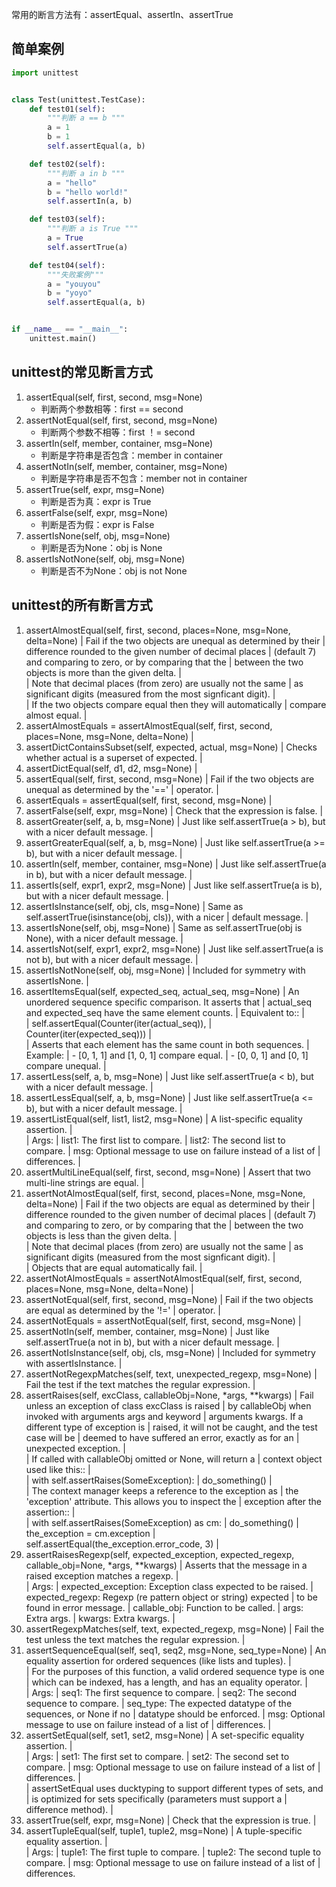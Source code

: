 常用的断言方法有：assertEqual、assertIn、assertTrue
## 简单案例
```python
import unittest


class Test(unittest.TestCase):
    def test01(self):
        """判断 a == b """
        a = 1
        b = 1
        self.assertEqual(a, b)

    def test02(self):
        """判断 a in b """
        a = "hello"
        b = "hello world!"
        self.assertIn(a, b)

    def test03(self):
        """判断 a is True """
        a = True
        self.assertTrue(a)

    def test04(self):
        """失败案例"""
        a = "youyou"
        b = "yoyo"
        self.assertEqual(a, b)


if __name__ == "__main__":
    unittest.main()
```

## unittest的常见断言方式
1. assertEqual(self, first, second, msg=None)
   - 判断两个参数相等：first == second
2. assertNotEqual(self, first, second, msg=None)
   - 判断两个参数不相等：first ！= second
3. assertIn(self, member, container, msg=None)
   - 判断是字符串是否包含：member in container
4. assertNotIn(self, member, container, msg=None)
   - 判断是字符串是否不包含：member not in container
5. assertTrue(self, expr, msg=None)
   - 判断是否为真：expr is True
6. assertFalse(self, expr, msg=None)
   - 判断是否为假：expr is False
7. assertIsNone(self, obj, msg=None)
   - 判断是否为None：obj is None
8. assertIsNotNone(self, obj, msg=None)
   - 判断是否不为None：obj is not None

## unittest的所有断言方式
1. assertAlmostEqual(self, first, second, places=None, msg=None, delta=None)
|      Fail if the two objects are unequal as determined by their
|      difference rounded to the given number of decimal places
|      (default 7) and comparing to zero, or by comparing that the
|      between the two objects is more than the given delta.
|      
|      Note that decimal places (from zero) are usually not the same
|      as significant digits (measured from the most signficant digit).
|      
|      If the two objects compare equal then they will automatically
|      compare almost equal.
|  
2. assertAlmostEquals = assertAlmostEqual(self, first, second, places=None, msg=None, delta=None)
|  
3. assertDictContainsSubset(self, expected, actual, msg=None)
|      Checks whether actual is a superset of expected.
|  
4. assertDictEqual(self, d1, d2, msg=None)
|  
5. assertEqual(self, first, second, msg=None)
|      Fail if the two objects are unequal as determined by the '=='
|      operator.
|  
6. assertEquals = assertEqual(self, first, second, msg=None)
|  
7. assertFalse(self, expr, msg=None)
|      Check that the expression is false.
|  
8. assertGreater(self, a, b, msg=None)
|      Just like self.assertTrue(a > b), but with a nicer default message.
|  
9. assertGreaterEqual(self, a, b, msg=None)
|      Just like self.assertTrue(a >= b), but with a nicer default message.
|  
10. assertIn(self, member, container, msg=None)
|      Just like self.assertTrue(a in b), but with a nicer default message.
|  
11. assertIs(self, expr1, expr2, msg=None)
|      Just like self.assertTrue(a is b), but with a nicer default message.
|  
12. assertIsInstance(self, obj, cls, msg=None)
|      Same as self.assertTrue(isinstance(obj, cls)), with a nicer
|      default message.
|  
13. assertIsNone(self, obj, msg=None)
|      Same as self.assertTrue(obj is None), with a nicer default message.
|  
14. assertIsNot(self, expr1, expr2, msg=None)
|      Just like self.assertTrue(a is not b), but with a nicer default message.
|  
15. assertIsNotNone(self, obj, msg=None)
|      Included for symmetry with assertIsNone.
|  
16. assertItemsEqual(self, expected_seq, actual_seq, msg=None)
|      An unordered sequence specific comparison. It asserts that
|      actual_seq and expected_seq have the same element counts.
|      Equivalent to::
|      
|          self.assertEqual(Counter(iter(actual_seq)),
|                           Counter(iter(expected_seq)))
|      
|      Asserts that each element has the same count in both sequences.
|      Example:
|          - [0, 1, 1] and [1, 0, 1] compare equal.
|          - [0, 0, 1] and [0, 1] compare unequal.
|  
17. assertLess(self, a, b, msg=None)
|      Just like self.assertTrue(a < b), but with a nicer default message.
|  
18. assertLessEqual(self, a, b, msg=None)
|      Just like self.assertTrue(a <= b), but with a nicer default message.
|  
19. assertListEqual(self, list1, list2, msg=None)
|      A list-specific equality assertion.
|      
|      Args:
|          list1: The first list to compare.
|          list2: The second list to compare.
|          msg: Optional message to use on failure instead of a list of
|                  differences.
|  
20. assertMultiLineEqual(self, first, second, msg=None)
|      Assert that two multi-line strings are equal.
|  
21. assertNotAlmostEqual(self, first, second, places=None, msg=None, delta=None)
|      Fail if the two objects are equal as determined by their
|      difference rounded to the given number of decimal places
|      (default 7) and comparing to zero, or by comparing that the
|      between the two objects is less than the given delta.
|      
|      Note that decimal places (from zero) are usually not the same
|      as significant digits (measured from the most signficant digit).
|      
|      Objects that are equal automatically fail.
|  
22. assertNotAlmostEquals = assertNotAlmostEqual(self, first, second, places=None, msg=None, delta=None)
|  
23. assertNotEqual(self, first, second, msg=None)
|      Fail if the two objects are equal as determined by the '!='
|      operator.
|  
24. assertNotEquals = assertNotEqual(self, first, second, msg=None)
|  
25. assertNotIn(self, member, container, msg=None)
|      Just like self.assertTrue(a not in b), but with a nicer default message.
|  
26. assertNotIsInstance(self, obj, cls, msg=None)
|      Included for symmetry with assertIsInstance.
|  
27. assertNotRegexpMatches(self, text, unexpected_regexp, msg=None)
|      Fail the test if the text matches the regular expression.
|  
28. assertRaises(self, excClass, callableObj=None, *args, **kwargs)
|      Fail unless an exception of class excClass is raised
|      by callableObj when invoked with arguments args and keyword
|      arguments kwargs. If a different type of exception is
|      raised, it will not be caught, and the test case will be
|      deemed to have suffered an error, exactly as for an
|      unexpected exception.
|      
|      If called with callableObj omitted or None, will return a
|      context object used like this::
|      
|           with self.assertRaises(SomeException):
|               do_something()
|      
|      The context manager keeps a reference to the exception as
|      the 'exception' attribute. This allows you to inspect the
|      exception after the assertion::
|      
|          with self.assertRaises(SomeException) as cm:
|              do_something()
|          the_exception = cm.exception
|          self.assertEqual(the_exception.error_code, 3)
|  
29. assertRaisesRegexp(self, expected_exception, expected_regexp, callable_obj=None, *args, **kwargs)
|      Asserts that the message in a raised exception matches a regexp.
|      
|      Args:
|          expected_exception: Exception class expected to be raised.
|          expected_regexp: Regexp (re pattern object or string) expected
|                  to be found in error message.
|          callable_obj: Function to be called.
|          args: Extra args.
|          kwargs: Extra kwargs.
|  
30. assertRegexpMatches(self, text, expected_regexp, msg=None)
|      Fail the test unless the text matches the regular expression.
|  
31. assertSequenceEqual(self, seq1, seq2, msg=None, seq_type=None)
|      An equality assertion for ordered sequences (like lists and tuples).
|      
|      For the purposes of this function, a valid ordered sequence type is one
|      which can be indexed, has a length, and has an equality operator.
|      
|      Args:
|          seq1: The first sequence to compare.
|          seq2: The second sequence to compare.
|          seq_type: The expected datatype of the sequences, or None if no
|                  datatype should be enforced.
|          msg: Optional message to use on failure instead of a list of
|                  differences.
|  
32. assertSetEqual(self, set1, set2, msg=None)
|      A set-specific equality assertion.
|      
|      Args:
|          set1: The first set to compare.
|          set2: The second set to compare.
|          msg: Optional message to use on failure instead of a list of
|                  differences.
|      
|      assertSetEqual uses ducktyping to support different types of sets, and
|      is optimized for sets specifically (parameters must support a
|      difference method).
|  
33. assertTrue(self, expr, msg=None)
|      Check that the expression is true.
|  
34. assertTupleEqual(self, tuple1, tuple2, msg=None)
|      A tuple-specific equality assertion.
|      
|      Args:
|          tuple1: The first tuple to compare.
|          tuple2: The second tuple to compare.
|          msg: Optional message to use on failure instead of a list of
|                  differences.